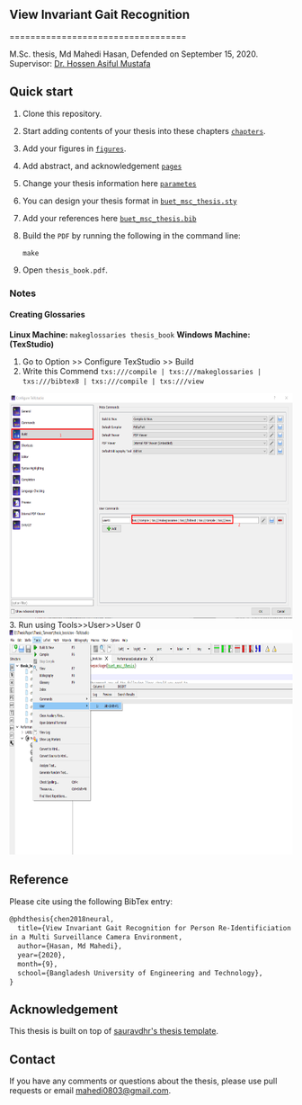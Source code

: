 ## View Invariant Gait Recognition
==================================

M.Sc. thesis, Md Mahedi Hasan, Defended on September 15, 2020. <br />
Supervisor: <a href="https://hossenmustafa.buet.ac.bd/">Dr. Hossen Asiful Mustafa</a> 

## Quick start

1. Clone this repository.
2. Start adding contents of your thesis into these chapters [`chapters`](./chapters).
3. Add your figures in [`figures`](./figures).
4. Add abstract, and acknowledgement [`pages`](./pages)
5. Change your thesis information here  [`parametes`](./parameters)
6. You can design your thesis format in [`buet_msc_thesis.sty`](./buet_msc_thesis.sty)
7. Add your references here [`buet_msc_thesis.bib`](./buet_msc_thesis.bib)
7. Build the `PDF` by running the following in the command line:

    ```
    make
    ```

8. Open `thesis_book.pdf`.

### Notes
#### Creating Glossaries</b><br/>
<b> Linux Machine: </b>``` makeglossaries thesis_book ```
<b> Windows Machine: (TexStudio) </b><br/>
1. Go to Option >> Configure TexStudio >> Build
2. Write this Commend     ``` txs:///compile | txs:///makeglossaries | txs:///bibtex8 | txs:///compile | txs:///view ```
<img src="./imgs/texstudio1.png" width="700" height="400" />  
3. Run using Tools>>User>>User 0
<img src="./imgs/texstudio2.png" width="700" height="400" /> 


## Reference
Please cite using the following BibTex entry:
```
@phdthesis{chen2018neural,
  title={View Invariant Gait Recognition for Person Re-Identificiation in a Multi Surveillance Camera Environment,
  author={Hasan, Md Mahedi},
  year={2020},
  month={9},
  school={Bangladesh University of Engineering and Technology},
}
```

## Acknowledgement

This thesis is built on top of [sauravdhr's thesis template](https://github.com/sauravdhr/qPMS-Sigma).

## Contact

If you have any comments or questions about the thesis, please use pull requests or email <mahedi0803@gmail.com>.
